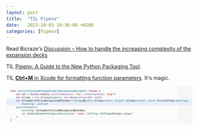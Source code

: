 ```yaml
---
layout: post
title:  "TIL Pipenv"
date:   2023-10-03 18:36:00 +0200
categories: [Pipenv]
---
```

Read Bicraze's [Discussion – How to handle the increasing complexity of the expansion decks](https://www.bitcraze.io/2023/10/discussion-how-to-handle-the-increasing-complexity-of-the-expansion-decks/)

TIL [Pipenv: A Guide to the New Python Packaging Tool](https://realpython.com/pipenv-guide/).

TIL [**Ctrl+M** in Xcode for formatting function parameters](https://twitter.com/lukeeep_/status/1707064508143768002?s=43&t=6rmSjK21fIpso2_vOjKRhg). It's magic.

![Formatting function parameters in Xcode](/assets/images/Screen%20Recording%20format%20function%20call%20in%20Xcode.gif "Formatting function parameters in Xcode")

